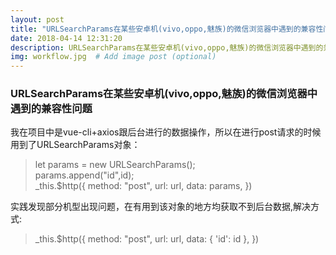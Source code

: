 ```yaml
---
layout: post
title: "URLSearchParams在某些安卓机(vivo,oppo,魅族)的微信浏览器中遇到的兼容性问题 "
date: 2018-04-14 12:31:20
description: URLSearchParams在某些安卓机(vivo,oppo,魅族)的微信浏览器中遇到的兼容性问题 
img: workflow.jpg  # Add image post (optional)
---
```


###  URLSearchParams在某些安卓机(vivo,oppo,魅族)的微信浏览器中遇到的兼容性问题  
我在项目中是vue-cli+axios跟后台进行的数据操作，所以在进行post请求的时候用到了URLSearchParams对象：  
> let params = new URLSearchParams();  
> params.append("id",id);  
> _this.$http({
    method: "post",
    url: url,
    data: params,
}) 

实践发现部分机型出现问题，在有用到该对象的地方均获取不到后台数据,解决方式:  
> _this.$http({
    method: "post",
    url: url,
    data: {
        'id': id
    },
}) 
